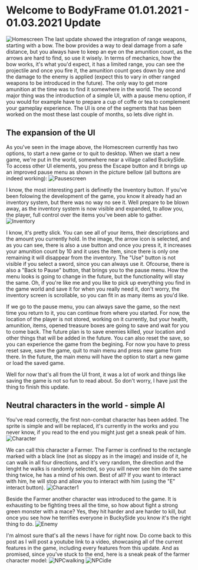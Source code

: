# Welcome to BodyFrame 01.01.2021 - 01.03.2021 Update
![Homescreen](https://github.com/Bamba-14/BodyFrame-images/blob/main/Homescreen.PNG?raw=true)
The last update showed the integration of range weapons, starting with a bow. The bow provides a way to deal damage from a safe distance, but you always have to keep an eye on the amunition count, as the arrows are hard to find, so use it wisely. In terms of mechanics, how the bow works, it's what you'd expect, it has a limited range, you can see the projectile and once you fire it, the amunition count goes down by one and the damage to the enemy is applied (expect this to vary in other ranged weapons to be introduced in the future). The only way to get more amunition at the time was to find it somewhere in the world.
The second major thing was the introduction of a simple UI, with a pause menu option, if you would for example have to prepare a cup of coffe or tea to complement your gameplay experience. The UI is one of the segments that has been worked on the most these last couple of months, so lets dive right in.

## The expansion of the UI
As you've seen in the image above, the Homescreen currently has two options, to start a new game or to quit to desktop. When we start a new game, we're put in the world, somewhere near a village called BuckySide. To access other UI elements, you press the Escape button and it brings up an improved pause menu as shown in the picture bellow (all buttons are indeed working):
![Pausescreen](https://github.com/Bamba-14/BodyFrame-images/blob/main/Pausescreen.PNG?raw=true)

I know, the most interesting part is definetly the Inventory button. If you've been folowing the development of the game, you know it already had an inventory system, but there was no way no see it. Well prepare to be blown away, as the inventory system is now visible and expanded, to allow you, the player, full control over the items you've been able to gather.
![Inventory](https://github.com/Bamba-14/BodyFrame-images/blob/main/Inventory.PNG?raw=true)

I know, it's pretty slick. You can see all of your items, their descriptions and the amount you currently hold. In the image, the arrow icon is selected, and as you can see, there is also a use button and once you press it, it increases your amunition count by 10 and it uses the item, since there is only one remaining it will disappear from the inventory. The "Use" button is not visible if you select a sword, since you can always use it. Ofcourse, there is also a "Back to Pause" button, that brings you to the pause menu. How the menu looks is going to change in the future, but the functionality will stay the same. Oh, if you're like me and you like to pick up everything you find in the game world and save it for when you really need it, don't worry, the inventory screen is scrollable, so you can fit in as many items as you'd like. 

If we go to the pause menu, you can always save the game, so the next time you return to it, you can continue from where you started. For now, the location of the player is not stored, working on it currently, but your health, amunition, items, opened treasure boxes are going to save and wait for you to come back. The future plan is to save enemies killed, your location and other things that will be added in the future. 
You can also reset the save, so you can experience the game from the begining. For now you have to press reset save, save the game, quit to main menu and press new game from there. In the future, the main menu will have the option to start a new game or load the saved game. 

Well for now that's all from the UI front, it was a lot of work and things like saving the game is not so fun to read about. So don't worry, I have just the thing to finish this update.

## Neutral characters in the world - simple AI
You've read correctly, the first non-combat character has been added. The sprite is simple and will be replaced, it's currently in the works and you never know, if you read to the end you might just get a sneak peak of him.
![Character](https://github.com/Bamba-14/BodyFrame-images/blob/main/Character.PNG?raw=true)

We can call this character a Farmer. The Farmer is confined to the rectangle marked with a black line (not as sloppy as in the image) and inside of it, he can walk in all four directions, and it's very random, the direction and the lenght he walks is randomly selected, so you will never see him do the same thing twice, he has a mind of his own. Best of all? If you want to interact with him, he will stop and allow you to interact with him (using the "E" interact button).
![Character1](https://github.com/Bamba-14/BodyFrame-images/blob/main/Character1.PNG?raw=true)

Beside the Farmer another character was introduced to the game. It is exhausting to be fighting trees all the time, so how about fight a strong green monster with a mace? Yes, they hit harder and are harder to kill, but once you see how he terrifies everyone in BuckySide you know it's the right thing to do.
![Enemy](https://github.com/Bamba-14/BodyFrame-images/blob/main/Enemy.PNG?raw=true)

I'm almost sure that's all the news I have for right now. Do come back to this post as I will post a youtube link to a video, showcasing all of the current features in the game, including every features from this update. 
And as promised, since you've stuck to the end, here is a sneak peak of the farmer character model:
![NPCwalking](https://github.com/Bamba-14/BodyFrame-images/blob/main/NPCwalking.png?raw=true)
![NPCidle](https://github.com/Bamba-14/BodyFrame-images/blob/main/NPCidle.png?raw=true)
